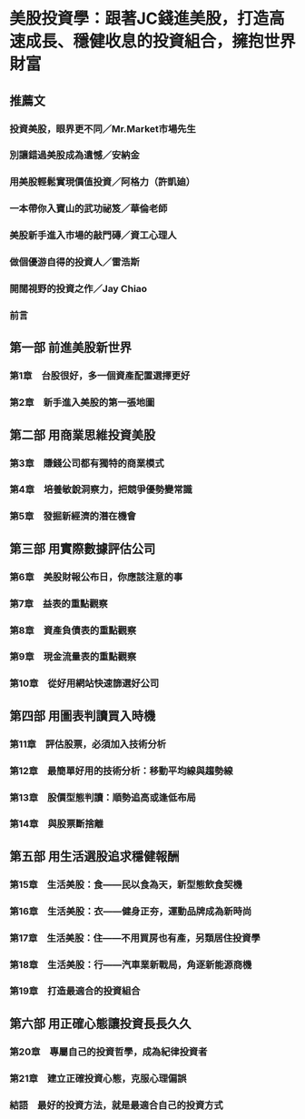 # 美股投資學：跟著JC錢進美股，打造高速成長、穩健收息的投資組合，擁抱世界財富

## 推薦文　
### 投資美股，眼界更不同／Mr.Market市場先生
### 別讓錯過美股成為遺憾／安納金
### 用美股輕鬆實現價值投資／阿格力（許凱廸）
### 一本帶你入寶山的武功祕笈／華倫老師
### 美股新手進入市場的敲門磚／資工心理人
### 做個優游自得的投資人／雷浩斯
### 開闊視野的投資之作／Jay Chiao
### 前言
 
## 第一部 前進美股新世界
### 第1章　台股很好，多一個資產配置選擇更好
### 第2章　新手進入美股的第一張地圖
  
## 第二部 用商業思維投資美股
### 第3章　賺錢公司都有獨特的商業模式
### 第4章　培養敏銳洞察力，把競爭優勢變常識
### 第5章　發掘新經濟的潛在機會
  
## 第三部 用實際數據評估公司
### 第6章　美股財報公布日，你應該注意的事
### 第7章　益表的重點觀察
### 第8章　資產負債表的重點觀察
### 第9章　現金流量表的重點觀察
### 第10章　從好用網站快速篩選好公司
  
## 第四部 用圖表判讀買入時機
### 第11章　評估股票，必須加入技術分析
### 第12章　最簡單好用的技術分析：移動平均線與趨勢線
### 第13章　股價型態判讀：順勢追高或逢低布局
### 第14章　與股票斷捨離
  
## 第五部 用生活選股追求穩健報酬
### 第15章　生活美股：食——民以食為天，新型態飲食契機
### 第16章　生活美股：衣——健身正夯，運動品牌成為新時尚
### 第17章　生活美股：住——不用買房也有產，另類居住投資學
### 第18章　生活美股：行——汽車業新戰局，角逐新能源商機
### 第19章　打造最適合的投資組合
  
## 第六部 用正確心態讓投資長長久久
### 第20章　專屬自己的投資哲學，成為紀律投資者
### 第21章　建立正確投資心態，克服心理偏誤

### 結語　最好的投資方法，就是最適合自己的投資方式
